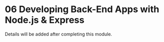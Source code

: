 # 06 Developing Back-End Apps with Node.js & Express

Details will be added after completing this module.
